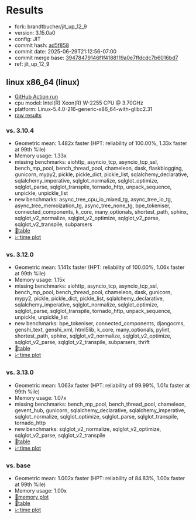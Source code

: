 # Results

- fork: brandtbucher/jit_up_12_9
- version: 3.15.0a0
- config: JIT
- commit hash: [ad5f858](https://github.com/brandtbucher/cpython/commit/ad5f858)
- commit date: 2025-06-29T21:12:56-07:00
- commit merge base: [39478479146f1f4188119a0e7ffdcdc7b6016bd7](https://github.com/python/cpython/commit/39478479146f1f4188119a0e7ffdcdc7b6016bd7)
- ref: jit_up_12_9

## linux x86_64 (linux)

- [GitHub Action run](https://github.com/faster-cpython/benchmarking/actions/runs/15963711914)
- cpu model: Intel(R) Xeon(R) W-2255 CPU @ 3.70GHz
- platform: Linux-5.4.0-216-generic-x86_64-with-glibc2.31
- [raw results](bm-20250629-linux-x86_64-brandtbucher-jit_up_12_9-3.15.0a0-ad5f858.json)

### vs. 3.10.4

- Geometric mean: 1.482x faster (HPT: reliability of 100.00%, 1.33x faster at 99th %ile)
- Memory usage: 1.33x
- missing benchmarks: aiohttp, asyncio_tcp, asyncio_tcp_ssl, bench_mp_pool, bench_thread_pool, chameleon, dask, flaskblogging, gunicorn, mypy2, pickle, pickle_dict, pickle_list, sqlalchemy_declarative, sqlalchemy_imperative, sqlglot_normalize, sqlglot_optimize, sqlglot_parse, sqlglot_transpile, tornado_http, unpack_sequence, unpickle, unpickle_list
- new benchmarks: async_tree_cpu_io_mixed_tg, async_tree_io_tg, async_tree_memoization_tg, async_tree_none_tg, bpe_tokeniser, connected_components, k_core, many_optionals, shortest_path, sphinx, sqlglot_v2_normalize, sqlglot_v2_optimize, sqlglot_v2_parse, sqlglot_v2_transpile, subparsers
- [📄table](bm-20250629-linux-x86_64-brandtbucher-jit_up_12_9-3.15.0a0-ad5f858-vs-3.10.4.md)
- [📈time plot](bm-20250629-linux-x86_64-brandtbucher-jit_up_12_9-3.15.0a0-ad5f858-vs-3.10.4.svg)

### vs. 3.12.0

- Geometric mean: 1.141x faster (HPT: reliability of 100.00%, 1.06x faster at 99th %ile)
- Memory usage: 1.15x
- missing benchmarks: aiohttp, asyncio_tcp, asyncio_tcp_ssl, bench_mp_pool, bench_thread_pool, chameleon, dask, gunicorn, mypy2, pickle, pickle_dict, pickle_list, sqlalchemy_declarative, sqlalchemy_imperative, sqlglot_normalize, sqlglot_optimize, sqlglot_parse, sqlglot_transpile, tornado_http, unpack_sequence, unpickle, unpickle_list
- new benchmarks: bpe_tokeniser, connected_components, djangocms, genshi_text, genshi_xml, html5lib, k_core, many_optionals, pylint, shortest_path, sphinx, sqlglot_v2_normalize, sqlglot_v2_optimize, sqlglot_v2_parse, sqlglot_v2_transpile, subparsers, thrift
- [📄table](bm-20250629-linux-x86_64-brandtbucher-jit_up_12_9-3.15.0a0-ad5f858-vs-3.12.0.md)
- [📈time plot](bm-20250629-linux-x86_64-brandtbucher-jit_up_12_9-3.15.0a0-ad5f858-vs-3.12.0.svg)

### vs. 3.13.0

- Geometric mean: 1.063x faster (HPT: reliability of 99.99%, 1.01x faster at 99th %ile)
- Memory usage: 1.07x
- missing benchmarks: bench_mp_pool, bench_thread_pool, chameleon, gevent_hub, gunicorn, sqlalchemy_declarative, sqlalchemy_imperative, sqlglot_normalize, sqlglot_optimize, sqlglot_parse, sqlglot_transpile, tornado_http
- new benchmarks: sqlglot_v2_normalize, sqlglot_v2_optimize, sqlglot_v2_parse, sqlglot_v2_transpile
- [📄table](bm-20250629-linux-x86_64-brandtbucher-jit_up_12_9-3.15.0a0-ad5f858-vs-3.13.0.md)
- [📈time plot](bm-20250629-linux-x86_64-brandtbucher-jit_up_12_9-3.15.0a0-ad5f858-vs-3.13.0.svg)

### vs. base

- Geometric mean: 1.002x faster (HPT: reliability of 84.83%, 1.00x faster at 99th %ile)
- Memory usage: 1.00x
- [🧠memory plot](bm-20250629-linux-x86_64-brandtbucher-jit_up_12_9-3.15.0a0-ad5f858-vs-base-mem.svg)
- [📄table](bm-20250629-linux-x86_64-brandtbucher-jit_up_12_9-3.15.0a0-ad5f858-vs-base.md)
- [📈time plot](bm-20250629-linux-x86_64-brandtbucher-jit_up_12_9-3.15.0a0-ad5f858-vs-base.svg)

